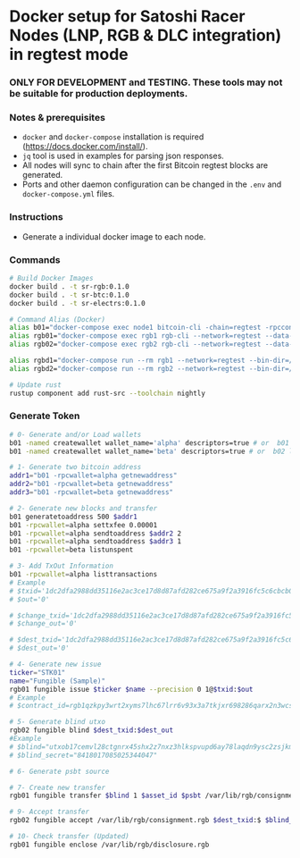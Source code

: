 # Docker setup for Satoshi Racer Nodes (LNP, RGB & DLC integration) in regtest mode

### ONLY FOR DEVELOPMENT and TESTING. These tools may not be suitable for production deployments.

### Notes & prerequisites

- `docker` and `docker-compose` installation is required (https://docs.docker.com/install/).
- `jq` tool is used in examples for parsing json responses.
- All nodes will sync to chain after the first Bitcoin regtest blocks are generated.
- Ports and other daemon configuration can be changed in the `.env` and `docker-compose.yml` files.

### Instructions

- Generate a individual docker image to each node.

### Commands

```bash
# Build Docker Images
docker build . -t sr-rgb:0.1.0
docker build . -t sr-btc:0.1.0
docker build . -t sr-electrs:0.1.0

# Command Alias (Docker)
alias b01="docker-compose exec node1 bitcoin-cli -chain=regtest -rpcconnect=localhost -rpcport=18889 -rpcuser=bitcoin -rpcpassword=bitcoin"
alias rgb01="docker-compose exec rgb1 rgb-cli --network=regtest --data-dir=/var/lib/rgb/"
alias rgb02="docker-compose exec rgb2 rgb-cli --network=regtest --data-dir=/var/lib/rgb/"

alias rgbd1="docker-compose run --rm rgb1 --network=regtest --bin-dir=/usr/local/bin/ --data-dir=/var/lib/rgb/ --electrum=electrs:50001"
alias rgbd2="docker-compose run --rm rgb2 --network=regtest --bin-dir=/usr/local/bin/ --data-dir=/var/lib/rgb/ --electrum=electrs:50001"

# Update rust
rustup component add rust-src --toolchain nightly
```

### Generate Token

```bash
# 0- Generate and/or Load wallets
b01 -named createwallet wallet_name='alpha' descriptors=true # or  b01 loadwallet alpha
b01 -named createwallet wallet_name='beta' descriptors=true # or  b02 loadwallet beta

# 1- Generate two bitcoin address
addr1="b01 -rpcwallet=alpha getnewaddress"
addr2="b01 -rpcwallet=beta getnewaddress"
addr3="b01 -rpcwallet=beta getnewaddress"

# 2- Generate new blocks and transfer
b01 generatetoaddress 500 $addr1
b01 -rpcwallet=alpha settxfee 0.00001
b01 -rpcwallet=alpha sendtoaddress $addr2 2 
b01 -rpcwallet=alpha sendtoaddress $addr3 1 
b01 -rpcwallet=beta listunspent

# 3- Add TxOut Information
b01 -rpcwallet=alpha listtransactions
# Example
# $txid='1dc2dfa2988dd35116e2ac3ce17d8d87afd282ce675a9f2a3916fc5c6cbcb08c'
# $out='0'

# $change_txid='1dc2dfa2988dd35116e2ac3ce17d8d87afd282ce675a9f2a3916fc5c6cbcb08c'
# $change_out='0'

# $dest_txid='1dc2dfa2988dd35116e2ac3ce17d8d87afd282ce675a9f2a3916fc5c6cbcb08c'
# $dest_out='0'

# 4- Generate new issue
ticker="STK01"
name="Fungible (Sample)"
rgb01 fungible issue $ticker $name --precision 0 1@$txid:$out
# Example
# $contract_id=rgb1qzkpy3wrt2xyms7lhc67lrr6v93x3a7tkjxr698286qarx2n3wcslhlevj

# 5- Generate blind utxo
rgb02 fungible blind $dest_txid:$dest_out
#Example
# $blind="utxob17cemvl28ctgnrx45shx2z7nxz3hlkspvupd6ay78laqdn9ysc2zsjkm6t8"
# $blind_secret="8418017085025344047"

# 6- Generate psbt source

# 7- Create new transfer
rgb01 fungible transfer $blind 1 $asset_id $psbt /var/lib/rgb/consignment.rgb /var/lib/rgb/disclosure.rgb /var/lib/rgb/invoice.rgb -a $txid:$out -i $change_txid:$change_out

# 9- Accept transfer
rgb02 fungible accept /var/lib/rgb/consignment.rgb $dest_txid:$ $blind_secret

# 10- Check transfer (Updated)
rgb01 fungible enclose /var/lib/rgb/disclosure.rgb

```
